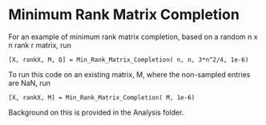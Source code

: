 # Minimum Rank Matrix Completion
For an example of minimum rank matrix completion, based on a random n x n rank r matrix, run

	[X, rankX, M, Q] = Min_Rank_Matrix_Completion( n, n, 3*n^2/4, 1e-6)

To run this code on an existing matrix, M, where the non-sampled entries are NaN, run

	[X, rankX, M] = Min_Rank_Matrix_Completion( M, 1e-6)

Background on this is provided in the Analysis folder.

